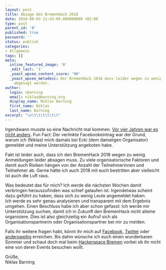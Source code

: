 ```yaml
---
layout: post
title: Absage des BremenHack 2018
date: 2018-08-03 11:43:09.000000000 +02:00
type: post
parent_id: '0'
published: true
password: ''
status: publish
categories:
- Allgemein
tags: []
meta:
  inline_featured_image: '0'
  _edit_last: '1'
  _yoast_wpseo_content_score: '90'
  _yoast_wpseo_metadesc: Der BremenHack 2018 muss leider wegen zu wenig Anmeldungen
    abgesagt werden.
author:
  login: nbarning
  email: niklas@barning.org
  display_name: Niklas Barning
  first_name: Niklas
  last_name: Barning
excerpt: "\n\t\t\t\t\t\t"
---
```

<p>
				<!-- wp:paragraph --></p>
<p>Irgendwann musste so eine Nachricht mal kommen. <a href="https://www.facebook.com/bremenhack/posts/920201071328753">Vor vier Jahren war es nicht anders</a>. Fun Fact: Der verlinkte Facebookeintrag war der Grund, warum ich (Niklas) mich damals bei Ecki (dem damaligen Organisator) gemeldet und meine Unterstützung angeboten habe.</p>
<p><!-- /wp:paragraph --></p>
<p><!-- wp:paragraph --></p>
<p>Fakt ist leider auch, dass ich den BremenHack 2018 wegen zu wenig Anmeldungen leider absagen muss. Zu viele organisatorische Faktoren und damit auch Risiken hängen von der Anzahl der Teilnehmerinnen und Teilnehmer ab. Gerne hätte ich auch 2018 mit euch bestritten aber vielleicht ist auch die Luft raus.</p>
<p><!-- /wp:paragraph --></p>
<p><!-- wp:paragraph --></p>
<p>Was bedeutet das für mich? Ich werde die nächsten Wochen damit verbringen herauszufinden was schief gelaufen ist. Irgendetwas scheint dazu geführt zu haben, dass sich zu wenig Leute angemeldet haben.<br /> Ich werde es sehr genau analysieren und transparent mit dem Ergebnis umgehen. Einen Beschluss habe ich aber schon gefasst: Ich werde mir Unterstützung suchen, damit ich in Zukunft den BremenHack nicht alleine organisiere. Dies ist also gleichzeitig ein Aufruf sich als Organisationspartnerin oder Organisationspartner bei mir zu melden.</p>
<p><!-- /wp:paragraph --></p>
<p><!-- wp:paragraph --></p>
<p>Falls ihr weitere fragen habt, könnt ihr mich auf <a href="https://www.facebook.com/bremenhack">Facebook</a>, <a href="https://twitter.com/bremenhack">Twitter</a> oder <a href="https://bremenhack.de/kontakt/">andersweitig</a> erreichen. Bis dahin wünsche ich euch einen wunderbaren Sommer und schaut doch mal beim <a href="https://www.hackerspace-bremen.de/">Hackerspace Bremen</a> vorbei ob ihr nicht eine von deren Events besuchen wollt.</p>
<p><!-- /wp:paragraph --></p>
<p><!-- wp:paragraph --></p>
<p>Grüße,<br />Niklas Barning</p>
<p><!-- /wp:paragraph -->		</p>
